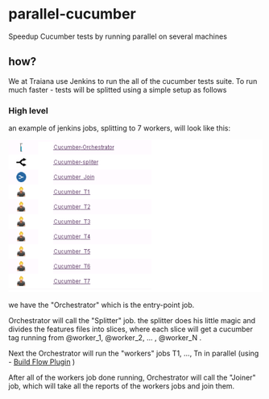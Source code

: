 # parallel-cucumber
Speedup Cucumber tests by running parallel on several machines


## how?
We at Traiana use Jenkins to run the all of the cucumber tests suite.
To run much faster - tests will be splitted using a simple setup as follows

### High level

an example of jenkins jobs, splitting to 7 workers, will look like this:

![Alt text](jenkins.png?raw=true "7 Jobs")

we have the "Orchestrator" which is the entry-point job.

Orchestrator will call the "Splitter" job. the splitter does his little magic and divides the features files into slices, where each slice will get a cucumber tag running from @worker_1, @worker_2, ... , @worker_N .

Next the Orchestrator will run the "workers" jobs T1, ..., Tn in parallel (using - [Build Flow Plugin](https://wiki.jenkins-ci.org/display/JENKINS/Build+Flow+Plugin) )

After all of the workers job done running, Orchestrator will call the "Joiner" job, which will take all the reports of the workers jobs and join them.

